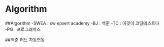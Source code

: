 # Algorithm
##Algorithm
-SWEA : sw epxert academy
-BJ : 백준
-TC : 이것이 코딩테스트다
-PG : 프로그래머스

##백준 허브 자동연동
